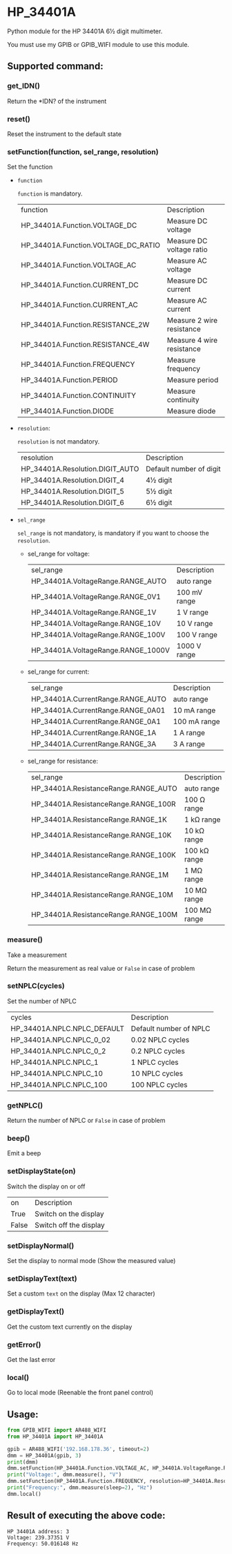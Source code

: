 # HP_34401A
Python module for the HP 34401A 6½ digit multimeter.

You must use my GPIB or GPIB_WIFI module to use this module.

## Supported command:
### get_IDN()
Return the *IDN? of the instrument

### reset()
Reset the instrument to the default state

### setFunction(function, sel_range, resolution)
Set the function

* `function`

  `function` is mandatory.
  <table>
    <tr><td>function</td><td>Description</td></tr>
    <tr><td>HP_34401A.Function.VOLTAGE_DC</td><td>Measure DC voltage</td></tr>
    <tr><td>HP_34401A.Function.VOLTAGE_DC_RATIO</td><td>Measure DC voltage ratio</td></tr>
    <tr><td>HP_34401A.Function.VOLTAGE_AC</td><td>Measure AC voltage</td></tr>
    <tr><td>HP_34401A.Function.CURRENT_DC</td><td>Measure DC current</td></tr>
    <tr><td>HP_34401A.Function.CURRENT_AC</td><td>Measure AC current</td></tr>
    <tr><td>HP_34401A.Function.RESISTANCE_2W</td><td>Measure 2 wire resistance</td></tr>
    <tr><td>HP_34401A.Function.RESISTANCE_4W</td><td>Measure 4 wire resistance</td></tr>
    <tr><td>HP_34401A.Function.FREQUENCY</td><td>Measure frequency</td></tr>
    <tr><td>HP_34401A.Function.PERIOD</td><td>Measure period </td></tr>
    <tr><td>HP_34401A.Function.CONTINUITY</td><td>Measure continuity</td></tr>
    <tr><td>HP_34401A.Function.DIODE</td><td>Measure diode</td></tr>
  </table>

* `resolution`:

  `resolution` is not mandatory.

  <table>
    <tr><td>resolution</td><td>Description</td></tr>
    <tr><td>HP_34401A.Resolution.DIGIT_AUTO</td><td>Default number of digit</td></tr>
    <tr><td>HP_34401A.Resolution.DIGIT_4</td><td>4½ digit</td></tr>
    <tr><td>HP_34401A.Resolution.DIGIT_5</td><td>5½ digit</td></tr>
    <tr><td>HP_34401A.Resolution.DIGIT_6</td><td>6½ digit</td></tr>
  </table>

* `sel_range`

  `sel_range` is not mandatory, is mandatory if you want to choose the `resolution`.

  * sel_range for voltage:

    <table>
      <tr><td>sel_range</td><td>Description</td></tr>
      <tr><td>HP_34401A.VoltageRange.RANGE_AUTO</td><td>auto range</td></tr>
      <tr><td>HP_34401A.VoltageRange.RANGE_0V1</td><td>100 mV range</td></tr>
      <tr><td>HP_34401A.VoltageRange.RANGE_1V</td><td>1 V range</td></tr>
      <tr><td>HP_34401A.VoltageRange.RANGE_10V</td><td>10 V range</td></tr>
      <tr><td>HP_34401A.VoltageRange.RANGE_100V</td><td>100 V range</td></tr>
      <tr><td>HP_34401A.VoltageRange.RANGE_1000V</td><td>1000 V range</td></tr>
    </table>

  * sel_range for current:

    <table>
      <tr><td>sel_range</td><td>Description</td></tr>
      <tr><td>HP_34401A.CurrentRange.RANGE_AUTO</td><td>auto range</td></tr>
      <tr><td>HP_34401A.CurrentRange.RANGE_0A01</td><td>10 mA range</td></tr>
      <tr><td>HP_34401A.CurrentRange.RANGE_0A1</td><td>100 mA range</td></tr>
      <tr><td>HP_34401A.CurrentRange.RANGE_1A</td><td>1 A range</td></tr>
      <tr><td>HP_34401A.CurrentRange.RANGE_3A</td><td>3 A range</td></tr>
    </table>

  * sel_range for resistance:

    <table>
      <tr><td>sel_range</td><td>Description</td></tr>
      <tr><td>HP_34401A.ResistanceRange.RANGE_AUTO</td><td>auto range</td></tr>
      <tr><td>HP_34401A.ResistanceRange.RANGE_100R</td><td>100 &Omega; range</td></tr>
      <tr><td>HP_34401A.ResistanceRange.RANGE_1K</td><td>1 k&Omega; range</td></tr>
      <tr><td>HP_34401A.ResistanceRange.RANGE_10K</td><td>10 k&Omega; range</td></tr>
      <tr><td>HP_34401A.ResistanceRange.RANGE_100K</td><td>100 k&Omega; range</td></tr>
      <tr><td>HP_34401A.ResistanceRange.RANGE_1M</td><td>1 M&Omega; range</td></tr>
      <tr><td>HP_34401A.ResistanceRange.RANGE_10M</td><td>10 M&Omega; range</td></tr>
      <tr><td>HP_34401A.ResistanceRange.RANGE_100M</td><td>100 M&Omega; range</td></tr>
    </table>

### measure()
Take a measurement

Return the measurement as real value or `False` in case of problem

### setNPLC(cycles)
Set the number of NPLC
<table>
  <tr><td>cycles</td><td>Description</td></tr>
  <tr><td>HP_34401A.NPLC.NPLC_DEFAULT</td><td>Default number of NPLC</td></tr>
  <tr><td>HP_34401A.NPLC.NPLC_0_02</td><td>0.02 NPLC cycles</td></tr>
  <tr><td>HP_34401A.NPLC.NPLC_0_2</td><td>0.2 NPLC cycles</td></tr>
  <tr><td>HP_34401A.NPLC.NPLC_1</td><td>1 NPLC cycles</td></tr>
  <tr><td>HP_34401A.NPLC.NPLC_10</td><td>10 NPLC cycles</td></tr>
  <tr><td>HP_34401A.NPLC.NPLC_100</td><td>100 NPLC cycles</td></tr>
</table>

### getNPLC()
Return the number of NPLC or `False` in case of problem

### beep()
Emit a beep

### setDisplayState(on)
Switch the display on or off
<table>
  <tr><td>on</td><td>Description</td></tr>
  <tr><td>True</td><td>Switch on the display</td></tr>
  <tr><td>False</td><td>Switch off the display</td></tr>
</table>

### setDisplayNormal()
Set the display to normal mode (Show the measured value) 

### setDisplayText(text)
Set a custom `text` on the display (Max 12 character)

### getDisplayText()
Get the custom text currently on the display

### getError()
Get the last error

### local()
Go to local mode (Reenable the front panel control)

## Usage:
```python
from GPIB_WIFI import AR488_WIFI
from HP_34401A import HP_34401A

gpib = AR488_WIFI('192.168.178.36', timeout=2)
dmm = HP_34401A(gpib, 3)
print(dmm)
dmm.setFunction(HP_34401A.Function.VOLTAGE_AC, HP_34401A.VoltageRange.RANGE_1000V, HP_34401A.Resolution.DIGIT_6)
print("Voltage:", dmm.measure(), "V")
dmm.setFunction(HP_34401A.Function.FREQUENCY, resolution=HP_34401A.Resolution.DIGIT_6)
print("Frequency:", dmm.measure(sleep=2), "Hz")
dmm.local()
```
## Result of executing the above code:
```
HP 34401A address: 3
Voltage: 239.37351 V
Frequency: 50.016148 Hz
```
